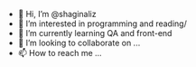 - 👋 Hi, I’m @shaginaliz
- 👀 I’m interested in programming and reading/
- 🌱 I’m currently learning QA and front-end
- 💞️ I’m looking to collaborate on ...
- 📫 How to reach me ...

<!---
shaginaliz/shaginaliz is a ✨ special ✨ repository because its `README.md` (this file) appears on your GitHub profile.
You can click the Preview link to take a look at your changes.
--->

